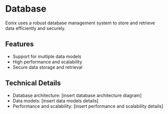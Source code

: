 # Database

Eonix uses a robust database management system to store and retrieve data efficiently and securely.

## Features

* Support for multiple data models
* High performance and scalability
* Secure data storage and retrieval

## Technical Details

* Database architecture: [insert database architecture diagram]
* Data models: [insert data models details]
* Performance and scalability: [insert performance and scalability details]
